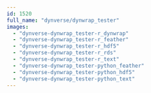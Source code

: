 ```yaml
---
id: 1520
full_name: "dynverse/dynwrap_tester"
images: 
  - "dynverse-dynwrap_tester-r_dynwrap"
  - "dynverse-dynwrap_tester-r_feather"
  - "dynverse-dynwrap_tester-r_hdf5"
  - "dynverse-dynwrap_tester-r_rds"
  - "dynverse-dynwrap_tester-r_text"
  - "dynverse-dynwrap_tester-python_feather"
  - "dynverse-dynwrap_tester-python_hdf5"
  - "dynverse-dynwrap_tester-python_text"
---
```

